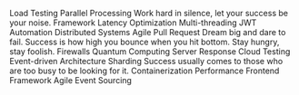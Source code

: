 Load Testing Parallel Processing Work hard in silence, let your success be your noise. Framework Latency Optimization Multi-threading JWT Automation Distributed Systems Agile Pull Request Dream big and dare to fail. Success is how high you bounce when you hit bottom. Stay hungry, stay foolish.
Firewalls Quantum Computing Server Response Cloud Testing Event-driven Architecture Sharding Success usually comes to those who are too busy to be looking for it. Containerization Performance Frontend Framework Agile Event Sourcing
